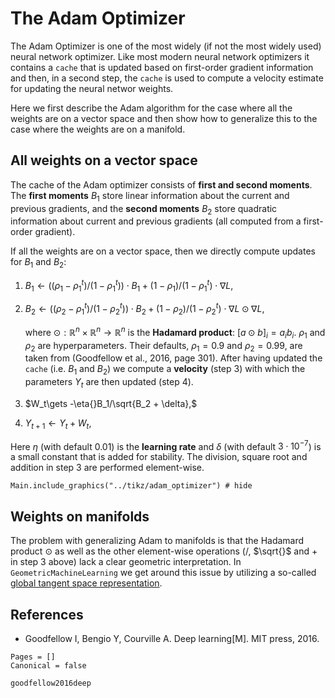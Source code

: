 # The Adam Optimizer 

The Adam Optimizer is one of the most widely (if not the most widely used) neural network optimizer. Like most modern neural network optimizers it contains a `cache` that is updated based on first-order gradient information and then, in a second step, the `cache` is used to compute a velocity estimate for updating the neural networ weights. 

Here we first describe the Adam algorithm for the case where all the weights are on a vector space and then show how to generalize this to the case where the weights are on a manifold. 

## All weights on a vector space

The cache of the Adam optimizer consists of **first and second moments**. The **first moments** $B_1$ store linear information about the current and previous gradients, and the **second moments** $B_2$ store quadratic information about current and previous gradients (all computed from a first-order gradient). 

If all the weights are on a vector space, then we directly compute updates for $B_1$ and $B_2$:
1. $B_1 \gets ((\rho_1 - \rho_1^t)/(1 - \rho_1^t))\cdot{}B_1 + (1 - \rho_1)/(1 - \rho_1^t)\cdot{}\nabla{}L,$
2. $B_2 \gets ((\rho_2 - \rho_1^t)/(1 - \rho_2^t))\cdot{}B_2 + (1 - \rho_2)/(1 - \rho_2^t)\cdot\nabla{}L\odot\nabla{}L,$

    where $\odot:\mathbb{R}^n\times\mathbb{R}^n\to\mathbb{R}^n$ is the **Hadamard product**: $[a\odot{}b]_i = a_ib_i$. $\rho_1$ and $\rho_2$ are hyperparameters. Their defaults, $\rho_1=0.9$ and $\rho_2=0.99$, are taken from (Goodfellow et al., 2016, page 301). After having updated the `cache` (i.e. $B_1$ and $B_2$) we compute a **velocity** (step 3) with which the parameters $Y_t$ are then updated (step 4).

3. $W_t\gets -\eta{}B_1/\sqrt{B_2 + \delta},$
4. $Y_{t+1} \gets Y_t + W_t,$

Here $\eta$ (with default 0.01) is the **learning rate** and $\delta$ (with default $3\cdot10^{-7}$) is a small constant that is added for stability. The division, square root and addition in step 3 are performed element-wise. 

```@example 
Main.include_graphics("../tikz/adam_optimizer") # hide
```

## Weights on manifolds 

The problem with generalizing Adam to manifolds is that the Hadamard product $\odot$ as well as the other element-wise operations ($/$, $\sqrt{}$ and $+$ in step 3 above) lack a clear geometric interpretation. In `GeometricMachineLearning` we get around this issue by utilizing a so-called [global tangent space representation](../arrays/stiefel_lie_alg_horizontal.md).  


## References

- Goodfellow I, Bengio Y, Courville A. Deep learning[M]. MIT press, 2016.

```@bibliography 
Pages = []
Canonical = false

goodfellow2016deep
```